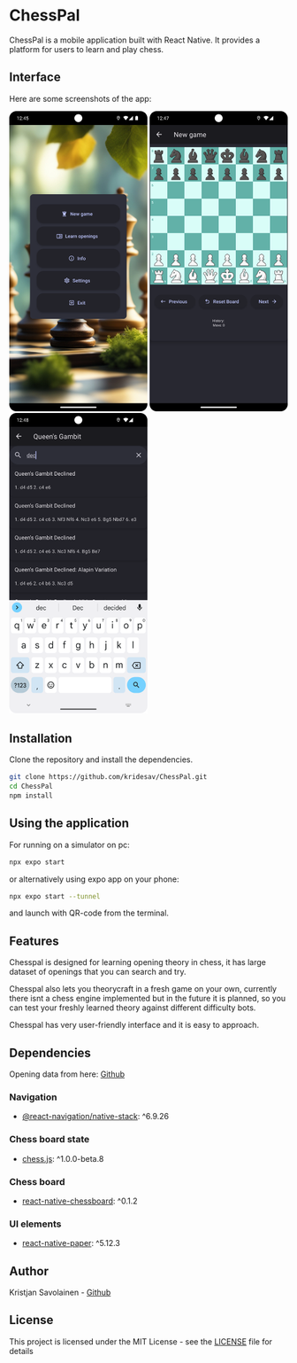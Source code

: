 # ChessPal

ChessPal is a mobile application built with React Native. It provides a platform for users to learn and play chess.

## Interface

Here are some screenshots of the app:

<p float="left">
  <img src="images/main.png" width="250" />
  <img src="images/new.png" width="250" /> 
  <img src="images/search.png" width="250" />
</p>

## Installation 

Clone the repository and install the dependencies.

```bash
git clone https://github.com/kridesav/ChessPal.git
cd ChessPal
npm install
```

## Using the application

For running on a simulator on pc:

```bash
npx expo start
```
or alternatively using expo app on your phone:

```bash
npx expo start --tunnel
```

and launch with QR-code from the terminal.

## Features

Chesspal is designed for learning opening theory in chess, it has large dataset of openings that you can search
and try.

Chesspal also lets you theorycraft in a fresh game on your own, currently there isnt a chess engine implemented but
in the future it is planned, so you can test your freshly learned theory against different difficulty bots.

Chesspal has very user-friendly interface and it is easy to approach.

## Dependencies

Opening data from here: [Github](https://github.com/hayatbiralem/eco.json)

### Navigation

- [@react-navigation/native-stack](https://www.npmjs.com/package/@react-navigation/native-stack): ^6.9.26

### Chess board state

- [chess.js](https://www.npmjs.com/package/chess.js): ^1.0.0-beta.8

### Chess board

- [react-native-chessboard](https://www.npmjs.com/package/react-native-chessboard): ^0.1.2

### UI elements

- [react-native-paper](https://www.npmjs.com/package/react-native-paper): ^5.12.3

## Author

Kristjan Savolainen - [Github](https://github.com/kridesav)

## License

This project is licensed under the MIT License - see the [LICENSE](LICENSE) file for details

